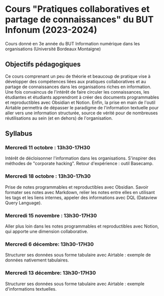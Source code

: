 # Cours "Pratiques collaboratives et partage de connaissances" du BUT Infonum (2023-2024)

Cours donné en 3e année du BUT Information numérique dans les organisations (Université Bordeaux Montaigne)

## Objectifs pédagogiques 

Ce cours comprenant un peu de théorie et beaucoup de pratique vise à développer des compétences liées aux pratiques collaboratives et au partage de connaissances dans les organisations riches en information. Une fois convaincus de l'intérêt de faire circuler les connaissances, les étudiantes et étudiants apprendront à créer des documents programmables et reproductibles avec Obsidian et Notion. Enfin, la prise en main de l'outil Airtable permettra de dépasser le paradigme de l'information textuelle pour aller vers une information structurée, source de vérité pour de nombreuses réutilisations au sein (et en dehors) de l'organisation.

## Syllabus 

### Mercredi 11 octobre : 13h30-17H30

Intérêt de décloisonner l'information dans les organisations. S'inspirer des méthodes de "corporate hacking". Retour d'expérience : outil Basecamp.

### Mercredi 18 octobre : 13h30-17h30

Prise de notes programmables et reproductibles avec Obsidian. Savoir formater ses notes avec Markdown, relier les notes entre elles en utilisant les tags et les liens internes, appeler des informations avec DQL (Dataview Query Language).

### Mercredi 15 novembre : 13h30-17H30

Aller plus loin dans les notes programmables et reproductibles avec Notion, qui apporte une dimension collaborative.

### Mercredi 6 décembre: 13h30-17H30

Structurer ses données sous forme tabulaire avec Airtable : exemple de données nativement tabulaires.

### Mercredi 13 décembre: 13h30-17H30

Structurer ses données sous forme tabulaire avec Airtable : exemple d'informations textuelles.
